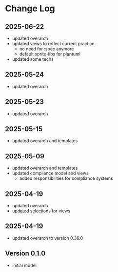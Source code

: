 # Change Log

## 2025-06-22
* updated overarch
* updated views to reflect current practice
  * no need for :spec anymore
  * default sprite-libs for plantuml
* updated some techs

## 2025-05-24
* updated overarch

## 2025-05-23
* updated overarch

## 2025-05-15
* updated overarch and templates

## 2025-05-09
* updated overarch and templates
* updated compliance model and views
  * added responsibilities for compliance systems

## 2025-04-19
* updated overarch
* updated selections for views

## 2025-04-19
* updated overarch to version 0.36.0

## Version 0.1.0
* initial model
